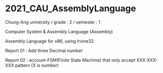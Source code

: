 # 2021_CAU_AssemblyLanguage

Chung-Ang university / grade : 2 / semester : 1

Computer System & Assembly Language (Assembly)

Assembly Language for x86, using Irvine32

Report 01 : Add three Decimal number

Report 02 : account-FSM(Finite State Machine) that only accept XXX-XXX-XXX pattern (X is number)
